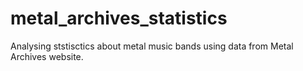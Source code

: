# metal_archives_statistics
Analysing ststisctics about metal music bands using data from Metal Archives website.
